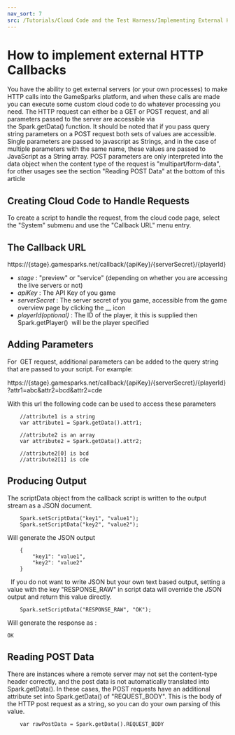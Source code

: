 ```yaml
---
nav_sort: 7
src: /Tutorials/Cloud Code and the Test Harness/Implementing External HTTP Callbacks.md
---
```


# How to implement external HTTP Callbacks

You have the ability to get external servers (or your own processes) to make HTTP calls into the GameSparks platform, and when these calls are made you can execute some custom cloud code to do whatever processing you need. The HTTP request can either be a GET or POST request, and all parameters passed to the server are accessible via the Spark.getData() function. It should be noted that if you pass query string parameters on a POST request both sets of values are accessible. Single parameters are passed to javascript as Strings, and in the case of multiple parameters with the same name, these values are passed to JavaScript as a String array. POST parameters are only interpreted into the data object when the content type of the request is "multipart/form-data", for other usages see the section "Reading POST Data" at the bottom of this article

## Creating Cloud Code to Handle Requests

To create a script to handle the request, from the cloud code page, select the "System" submenu and use the "Callback URL" menu entry.

## The Callback URL

https://{stage}.gamesparks.net/callback/{apiKey}/{serverSecret}/{playerId}

  * *stage* : "preview" or "service" (depending on whether you are accessing the live servers or not)
  * *apiKey* : The API Key of you game
  * *serverSecret* : The server secret of you game, accessible from the game overview page by clicking the __ icon
  * *playerId(optional)* : The ID of the player, it this is supplied then Spark.getPlayer()  will be the player specified

## Adding Parameters

For  GET request, additional parameters can be added to the query string that are passed to your script. For example:

https://{stage}.gamesparks.net/callback/{apiKey}/{serverSecret}/{playerId}?attr1=abc&attr2=bcd&attr2=cde

With this url the following code can be used to access these parameters

```    
    //attribute1 is a string
    var attribute1 = Spark.getData().attr1;

    //attribute2 is an array
    var attribute2 = Spark.getData().attr2;

    //attribute2[0] is bcd
    //attribute2[1] is cde
```

## Producing Output

The scriptData object from the callback script is written to the output stream as a JSON document.

```    
    Spark.setScriptData("key1", "value1");
    Spark.setScriptData("key2", "value2");
```
Will generate the JSON output

```   
    {
        "key1": "value1",
        "key2": "value2"
    }
```

  If you do not want to write JSON but your own text based output, setting a value with the key "RESPONSE_RAW" in script data will override the JSON output and return this value directly.

```  
    Spark.setScriptData("RESPONSE_RAW", "OK");
```

Will generate the response as :


    OK

## Reading POST Data

There are instances where a remote server may not set the content-type header correctly, and the post data is not automatically translated into Spark.getData(). In these cases, the POST requests have an additional attribute set into Spark.getData() of "REQUEST_BODY". This is the body of the HTTP post request as a string, so you can do your own parsing of this value.

```  
    var rawPostData = Spark.getData().REQUEST_BODY

```
